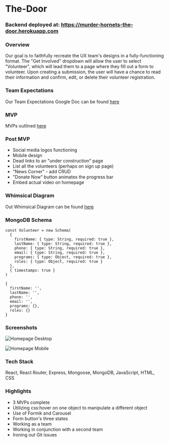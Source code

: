 # The-Door
### Backend deployed at: https://murder-hornets-the-door.herokuapp.com

### Overview

Our goal is to faithfully recreate the UX team's designs in a fully-functioning format. The "Get Involved" dropdown will allow the user to select "Volunteer", which will lead them to a page where they fill out a form to volunteer. Upon creating a submission, the user will have a chance to read their information and confirm, edit, or delete their volunteer registration.


### Team Expectations

Our Team Expectations Google Doc can be found [here](https://docs.google.com/document/d/1P_08GRFFc23QUzfReZelRpnC0Z05M_ix5NtP40GRmiA/edit)


### MVP

MVPs outlined [here](https://github.com/Ricomitch/The-Door/projects/1)


### Post MVP

- Social media logos functioning
- Mobile design
- Dead links to an "under construction" page
- List all the volunteers (perhaps on sign up page)
- "News Corner" - add CRUD
- "Donate Now" button animates the progress bar
- Embed actual video on homepage


### Whimsical Diagram

Out Whimsical Diagram can be found [here](https://whimsical.com/4ywbjDF1SjvEGi5xNXEXTW)


### MongoDB Schema

```
const Volunteer = new Schema(
  {
    firstName: { type: String, required: true },
    lastName: { type: String, required: true },
    phone: { type: String, required: true },
    email: { type: String, required: true },
    programs: { type: Object, required: true },
    roles: { type: Object, required: true }
  },
  { timestamps: true }
)

{
  firstName: '',
  lastName: '',
  phone: '',
  email: '',
  programs: {},
  roles: {}
}
```

### Screenshots

![Homepage Desktop](https://i.imgur.com/cLyQoJm.png)

![Homepage Mobile](https://i.imgur.com/ciQJDcs.png)

### Tech Stack

React, React Router, Express, Mongoose, MongoDB, JavaScript, HTML, CSS

### Highlights

- 3 MVPs complete
- Utilizing css:hover on one object to manipulate a different object
- Use of Formik and Carousel
- Form button's three states
- Working as a team
- Working in conjunction with a second team
- Ironing out Git issues